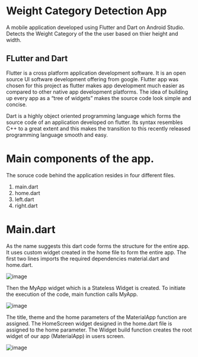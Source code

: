 # Weight Category Detection App

A mobile application developed using Flutter and Dart on Android Studio. Detects the Weight Category of the the user based on thier height and width. 

## FLutter and Dart
Flutter is a cross platform application development software. It is an open source UI software development offering from google. Flutter app was chosen for this project as flutter makes app development much easier as compared to other native app development platforms. The idea of building up every app as a “tree of widgets” makes the source code look simple and concise.

Dart is a highly object oriented programming language which forms the source code of an application developed on flutter. Its syntax resembles C++ to a great extent and this makes the transition to this recently released programming language smooth and easy.

# Main components of the app.
The soruce code behind the application resides in four different files.
1. main.dart
2. home.dart
3. left.dart
4. right.dart

# Main.dart
As the name suggests this dart code forms the structure for the entire app. It uses custom widget created in the home file to form the entire app.
The first two lines imports the required dependencies material.dart and home.dart.

![image](https://user-images.githubusercontent.com/78751003/119005891-7ba7b000-b9ad-11eb-929a-011054448634.png)

Then the MyApp widget which is a Stateless Widget is created. To initiate the execution of the code, main function calls MyApp.

![image](https://user-images.githubusercontent.com/78751003/119006644-2d46e100-b9ae-11eb-9733-3c63782f9708.png)

The title, theme and the home parameters of the MaterialApp function are assigned. The HomeScreen widget designed in the home.dart file is assigned to the home parameter. The Widget build function creates the root widget of our app (MaterialApp) in users screen.

![image](https://user-images.githubusercontent.com/78751003/119008189-911dd980-b9af-11eb-8929-e68db403cf6e.png)





